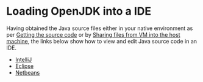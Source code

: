 # Loading OpenJDK into a IDE

Having obtained the Java source files either in your native environment as per [Getting the source code](https://community.oracle.com/docs/DOC-992134) or by [Sharing files from VM into the host machine](../virtual-machines/sharing_host_folder_with_guest_vm.md), the links below show how to view and edit Java source code in an IDE.
* [IntelliJ](loading_openjdk_in_intellij.md)
* [Eclipse](loading_openjdk_in_eclipse.md)
* [Netbeans](loading_openjdk_in_netbeans.md)

 
